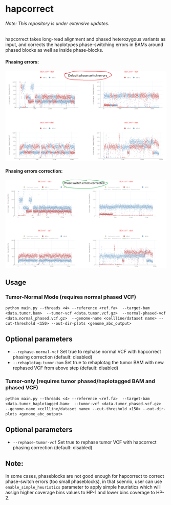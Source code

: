 # hapcorrect

###### Note: This repository is under extensive updates.

hapcorrect takes long-read alignment and phased heterozygous variants as input, and corrects the haplotypes phase-switching errors in BAMs around phased blocks as well as inside phase-blocks.


#### Phasing errors:
<img width="1373" alt="plots_example" src="src/images/1.png">

#### Phasing errors correction:
<img width="1373" alt="plots_example" src="src/images/2.png">

## Usage 

### Tumor-Normal Mode (requires normal phased VCF)
```
python main.py --threads <4> --reference <ref.fa>  --target-bam <data.tumor.bam>  --tumor-vcf <data.tumor.vcf.gz>  --normal-phased-vcf <data.normal_phased.vcf.gz>  --genome-name <cellline/dataset name> --cut-threshold <150> --out-dir-plots <genome_abc_output>
```
## Optional parameters
* `--rephase-normal-vcf` Set true to rephase normal VCF with hapcorrect phasing correction (default: disabled)
* `--rehaplotag-tumor-bam` Set true to rehaplotag the tumor BAM with new rephased VCF from above step (default: disabled)


### Tumor-only (requires tumor phased/haplotagged BAM and phased VCF)
```
python main.py --threads <4> --reference <ref.fa>  --target-bam <data.tumor_haplotagged.bam>  --tumor-vcf <data.tumor_phased.vcf.gz>  --genome-name <cellline/dataset name> --cut-threshold <150> --out-dir-plots <genome_abc_output>
```
## Optional parameters
* `--rephase-tumor-vcf` Set true to rephase tumor VCF with hapcorrect phasing correction (default: disabled)

## Note:
In some cases, phaseblocks are not good enough for hapcorrect to correct phase-switch errors (too small phaseblocks), in that scenrio, user can use `enable_simple_heuristics` parameter to apply simple heuristics which will assign higher coverage bins values to HP-1 and lower bins coverage to HP-2.  